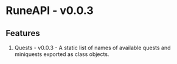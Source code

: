 # RuneAPI - v0.0.3

## Features
1. Quests - v0.0.3 - A static list of names of available quests and miniquests exported as class objects.